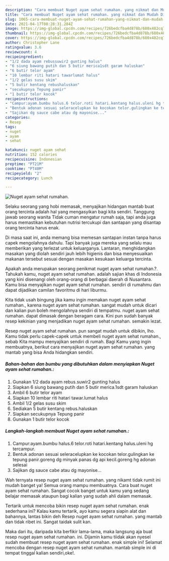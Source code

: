 ```yaml
---
description: "Cara membuat Nuget ayam sehat rumahan. yang nikmat dan Mudah Dibuat"
title: "Cara membuat Nuget ayam sehat rumahan. yang nikmat dan Mudah Dibuat"
slug: 1065-cara-membuat-nuget-ayam-sehat-rumahan-yang-nikmat-dan-mudah-dibuat
date: 2021-04-17T08:28:31.284Z
image: https://img-global.cpcdn.com/recipes/726bedcfba4d878b/680x482cq70/nuget-ayam-sehat-rumahan-foto-resep-utama.jpg
thumbnail: https://img-global.cpcdn.com/recipes/726bedcfba4d878b/680x482cq70/nuget-ayam-sehat-rumahan-foto-resep-utama.jpg
cover: https://img-global.cpcdn.com/recipes/726bedcfba4d878b/680x482cq70/nuget-ayam-sehat-rumahan-foto-resep-utama.jpg
author: Christopher Lane
ratingvalue: 3.6
reviewcount: 4
recipeingredient:
- "1/2 dada ayam rebussuwir2 gunting halus"
- "6 siung bawang putih dan 5 butir merica1sdt garam haluskan"
- "6 butir telor ayam"
- "10 lembar riti hatari tawarlumat halus"
- "1/2 gelas susu skim"
- "5 butir kentang rebushaluskan"
- "secukupnya Tepung panir"
- "1 butir telor kocok"
recipeinstructions:
- "Campur:ayam.bumbu halus.6 telor.roti hatari.kentang halus.uleni hg tercampur."
- "Bentuk adonan sesuai seleracelupkan ke kocokan telor.gulingkan ke tepung panir.goreng dg minyak panas dg api kecil.goreng hg adonan selesai"
- "Sajikan dg sauce cabe atau dg mayonise..."
categories:
- Resep
tags:
- nuget
- ayam
- sehat

katakunci: nuget ayam sehat 
nutrition: 152 calories
recipecuisine: Indonesian
preptime: "PT21M"
cooktime: "PT40M"
recipeyield: "2"
recipecategory: Lunch

---
```



![Nuget ayam sehat rumahan.](https://img-global.cpcdn.com/recipes/726bedcfba4d878b/680x482cq70/nuget-ayam-sehat-rumahan-foto-resep-utama.jpg)

Selaku seorang yang hobi memasak, menyajikan hidangan mantab buat orang tercinta adalah hal yang mengasyikan bagi kita sendiri. Tanggung jawab seorang  wanita Tidak cuman mengatur rumah saja, tapi anda juga harus memastikan kebutuhan nutrisi tercukupi dan santapan yang disantap orang tercinta harus enak.

Di masa  saat ini, anda memang bisa memesan santapan instan tanpa harus capek mengolahnya dahulu. Tapi banyak juga mereka yang selalu mau memberikan yang terlezat untuk keluarganya. Lantaran, menghidangkan masakan yang diolah sendiri jauh lebih higienis dan bisa menyesuaikan makanan tersebut sesuai dengan masakan kesukaan keluarga tercinta. 



Apakah anda merupakan seorang penikmat nuget ayam sehat rumahan.?. Tahukah kamu, nuget ayam sehat rumahan. adalah sajian khas di Indonesia yang kini disenangi oleh orang-orang di berbagai daerah di Nusantara. Kamu bisa menyajikan nuget ayam sehat rumahan. sendiri di rumahmu dan dapat dijadikan camilan favoritmu di hari liburmu.

Kita tidak usah bingung jika kamu ingin memakan nuget ayam sehat rumahan., karena nuget ayam sehat rumahan. sangat mudah untuk dicari dan kalian pun boleh mengolahnya sendiri di tempatmu. nuget ayam sehat rumahan. dapat dimasak dengan beragam cara. Kini pun sudah banyak resep kekinian yang menjadikan nuget ayam sehat rumahan. semakin lezat.

Resep nuget ayam sehat rumahan. pun sangat mudah untuk dibikin, lho. Kamu tidak perlu capek-capek untuk membeli nuget ayam sehat rumahan., sebab Kita mampu menyajikan sendiri di rumah. Bagi Kamu yang ingin membuatnya, berikut cara menyajikan nuget ayam sehat rumahan. yang mantab yang bisa Anda hidangkan sendiri.

<!--inarticleads1-->

##### Bahan-bahan dan bumbu yang dibutuhkan dalam menyiapkan Nuget ayam sehat rumahan.:

1. Gunakan 1/2 dada ayam rebus.suwir2 gunting halus
1. Siapkan 6 siung bawang putih dan 5 butir merica.1sdt garam haluskan
1. Ambil 6 butir telor ayam
1. Siapkan 10 lembar riti hatari tawar.lumat halus
1. Ambil 1/2 gelas susu skim
1. Sediakan 5 butir kentang rebus.haluskan
1. Siapkan secukupnya Tepung panir
1. Gunakan 1 butir telor kocok




<!--inarticleads2-->

##### Langkah-langkah membuat Nuget ayam sehat rumahan.:

1. Campur:ayam.bumbu halus.6 telor.roti hatari.kentang halus.uleni hg tercampur.
1. Bentuk adonan sesuai seleracelupkan ke kocokan telor.gulingkan ke tepung panir.goreng dg minyak panas dg api kecil.goreng hg adonan selesai
1. Sajikan dg sauce cabe atau dg mayonise...




Wah ternyata resep nuget ayam sehat rumahan. yang nikamt tidak rumit ini mudah banget ya! Semua orang mampu membuatnya. Cara buat nuget ayam sehat rumahan. Sangat cocok banget untuk kamu yang sedang belajar memasak ataupun bagi kalian yang sudah ahli dalam memasak.

Tertarik untuk mencoba bikin resep nuget ayam sehat rumahan. enak sederhana ini? Kalau kamu tertarik, ayo kamu segera siapin alat dan bahannya, lantas bikin deh Resep nuget ayam sehat rumahan. yang mantab dan tidak ribet ini. Sangat taidak sulit kan. 

Maka dari itu, daripada kita berfikir lama-lama, maka langsung aja buat resep nuget ayam sehat rumahan. ini. Dijamin kamu tiidak akan nyesel sudah membuat resep nuget ayam sehat rumahan. enak simple ini! Selamat mencoba dengan resep nuget ayam sehat rumahan. mantab simple ini di tempat tinggal kalian sendiri,oke!.

